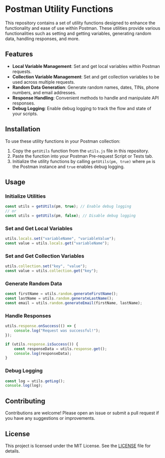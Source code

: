 # Postman Utility Functions

This repository contains a set of utility functions designed to enhance the functionality and ease of use within Postman. These utilities provide various functionalities such as setting and getting variables, generating random data, handling responses, and more.

## Features

- **Local Variable Management**: Set and get local variables within Postman requests.
- **Collection Variable Management**: Set and get collection variables to be used across multiple requests.
- **Random Data Generation**: Generate random names, dates, TINs, phone numbers, and email addresses.
- **Response Handling**: Convenient methods to handle and manipulate API responses.
- **Debug Logging**: Enable debug logging to track the flow and state of your scripts.

## Installation

To use these utility functions in your Postman collection:

1. Copy the `getUtils` function from the `utils.js` file in this repository.
2. Paste the function into your Postman Pre-request Script or Tests tab.
3. Initialize the utility functions by calling `getUtils(pm, true)` where `pm` is the Postman instance and `true` enables debug logging.

## Usage

### Initialize Utilities

```javascript
const utils = getUtils(pm, true); // Enable debug logging
// or
const utils = getUtils(pm, false); // Disable debug logging
```

### Set and Get Local Variables

```javascript
utils.locals.set("variableName", "variableValue");
const value = utils.locals.get("variableName");
```

### Set and Get Collection Variables

```javascript
utils.collection.set("key", "value");
const value = utils.collection.get("key");
```

### Generate Random Data

```javascript
const firstName = utils.random.generateFirstName();
const lastName = utils.random.generateLastName();
const email = utils.random.generateEmail(firstName, lastName);
```

### Handle Responses

```javascript
utils.response.onSuccess(() => {
    console.log("Request was successful!");
});

if (utils.response.isSuccess()) {
    const responseData = utils.response.get();
    console.log(responseData);
}
```

### Debug Logging

```javascript
const log = utils.getLog();
console.log(log);
```

## Contributing

Contributions are welcome! Please open an issue or submit a pull request if you have any suggestions or improvements.

## License

This project is licensed under the MIT License. See the [LICENSE](LICENSE) file for details.
